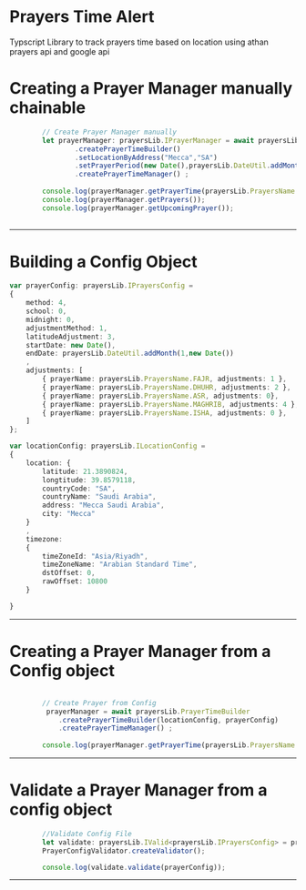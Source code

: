 ﻿# Prayers Time Alert
Typscript Library to track prayers time based on location using athan prayers api and google api




# Creating a Prayer Manager manually chainable

```typescript
        // Create Prayer Manager manually
        let prayerManager: prayersLib.IPrayerManager = await prayersLib.PrayerTimeBuilder
                .createPrayerTimeBuilder()
                .setLocationByAddress("Mecca","SA")
                .setPrayerPeriod(new Date(),prayersLib.DateUtil.addMonth(1,new Date()))
                .createPrayerTimeManager() ;
        
        console.log(prayerManager.getPrayerTime(prayersLib.PrayersName.FAJR));
        console.log(prayerManager.getPrayers());
        console.log(prayerManager.getUpcomingPrayer());
        
 ```       
---

# Building a Config Object

```typescript
var prayerConfig: prayersLib.IPrayersConfig = 
{
    method: 4,
    school: 0,
    midnight: 0,
    adjustmentMethod: 1,
    latitudeAdjustment: 3,
    startDate: new Date(),
    endDate: prayersLib.DateUtil.addMonth(1,new Date())
    ,
    adjustments: [
        { prayerName: prayersLib.PrayersName.FAJR, adjustments: 1 },
        { prayerName: prayersLib.PrayersName.DHUHR, adjustments: 2 },
        { prayerName: prayersLib.PrayersName.ASR, adjustments: 0},
        { prayerName: prayersLib.PrayersName.MAGHRIB, adjustments: 4 },
        { prayerName: prayersLib.PrayersName.ISHA, adjustments: 0 },
    ]
};

var locationConfig: prayersLib.ILocationConfig =
{
    location: {
        latitude: 21.3890824,
        longtitude: 39.8579118,
        countryCode: "SA",
        countryName: "Saudi Arabia",
        address: "Mecca Saudi Arabia",
        city: "Mecca"
    }
    ,
    timezone:
    {
        timeZoneId: "Asia/Riyadh",
        timeZoneName: "Arabian Standard Time",
        dstOffset: 0,
        rawOffset: 10800
    }

}
```
---
# Creating a Prayer Manager from a Config object

```typescript

        // Create Prayer from Config 
         prayerManager = await prayersLib.PrayerTimeBuilder
            .createPrayerTimeBuilder(locationConfig, prayerConfig)
            .createPrayerTimeManager() ;
        
        console.log(prayerManager.getPrayerTime(prayersLib.PrayersName.FAJR, new Date()));   
```
---


# Validate a Prayer Manager from a config object

```typescript
        //Validate Config File
        let validate: prayersLib.IValid<prayersLib.IPrayersConfig> = prayersLib.
        PrayerConfigValidator.createValidator();

        console.log(validate.validate(prayerConfig));

```
---